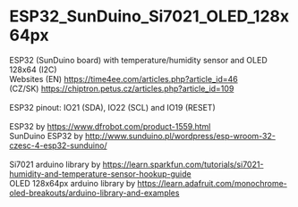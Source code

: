 # ESP32_SunDuino_Si7021_OLED_128x64px
ESP32 (SunDuino board) with temperature/humidity sensor and OLED 128x64 (I2C)
<br>
Websites
(EN) https://time4ee.com/articles.php?article_id=46<br>
(CZ/SK) https://chiptron.petus.cz/articles.php?article_id=109<br>
<br>
ESP32 pinout: IO21 (SDA), IO22 (SCL) and IO19 (RESET)<br>
<br>
ESP32 by https://www.dfrobot.com/product-1559.html <br>
SunDuino ESP32 by http://www.sunduino.pl/wordpress/esp-wroom-32-czesc-4-esp32-sunduino/ <br>
<br>
Si7021 arduino library by https://learn.sparkfun.com/tutorials/si7021-humidity-and-temperature-sensor-hookup-guide <br>
OLED 128x64px arduino library by https://learn.adafruit.com/monochrome-oled-breakouts/arduino-library-and-examples<br>
